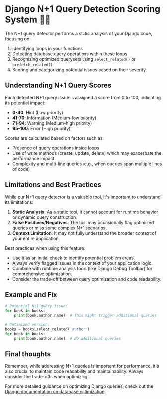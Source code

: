# Django N+1 Query Detection Scoring System 🕵️‍♂️

The N+1 query detector performs a static analysis of your Django code, focusing on:

1. Identifying loops in your functions
2. Detecting database query operations within these loops
3. Recognizing optimized querysets using `select_related()` or `prefetch_related()`
4. Scoring and categorizing potential issues based on their severity

## Understanding N+1 Query Scores

Each detected N+1 query issue is assigned a score from 0 to 100, indicating its potential impact:

- **0-40**: Hint (Low priority)
- **41-70**: Information (Medium-low priority)
- **71-94**: Warning (Medium-high priority)
- **95-100**: Error (High priority)

Scores are calculated based on factors such as:

- Presence of query operations inside loops
- Use of write methods (create, update, delete) which may exacerbate the performance impact
- Complexity and multi-line queries (e.g., when queries span multiple lines of code)

## Limitations and Best Practices

While our N+1 query detector is a valuable tool, it's important to understand its limitations:

1. **Static Analysis**: As a static tool, it cannot account for runtime behavior or dynamic query construction.
2. **False Positives/Negatives**: The tool may occasionally flag optimized queries or miss some complex N+1 scenarios.
3. **Context Limitation**: It may not fully understand the broader context of your entire application.

Best practices when using this feature:

- Use it as an initial check to identify potential problem areas.
- Always verify flagged issues in the context of your application logic.
- Combine with runtime analysis tools (like Django Debug Toolbar) for comprehensive optimization.
- Consider the trade-off between query optimization and code readability.

## Example and Fix

```python
# Potential N+1 query issue:
for book in books:
    print(book.author.name)  # This might trigger additional queries

# Optimized version:
books = books.select_related('author')
for book in books:
    print(book.author.name)  # No additional queries
```

## Final thoughts

Remember, while addressing N+1 queries is important for performance, it's also crucial to maintain code readability and maintainability. Always consider the trade-offs when optimizing.

For more detailed guidance on optimizing Django queries, check out the [Django documentation on database optimization](https://docs.djangoproject.com/en/stable/topics/db/optimization/).

